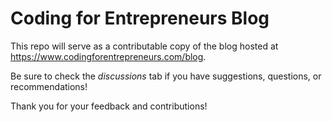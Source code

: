 # Coding for Entrepreneurs Blog
This repo will serve as a contributable copy of the blog hosted at 
https://www.codingforentrepreneurs.com/blog.

Be sure to check the _discussions_ tab if you have suggestions, questions, 
or recommendations!

Thank you for your feedback and contributions!
